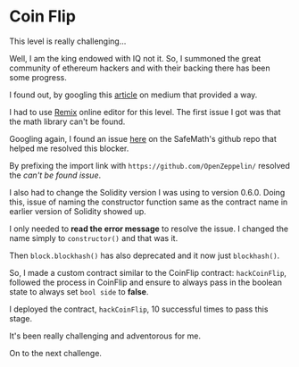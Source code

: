 # Coin Flip

This level is really challenging...

Well, I am the king endowed with IQ not it. So, I summoned the great community of ethereum hackers and with their backing there has been some progress.

I found out, by googling this [article](https://medium.com/@nicolezhu/ethernaut-lvl-3-walkthrough-how-to-abuse-psuedo-randomness-in-smart-contracts-4cc06bb82570) on medium that provided a way.

I had to use [Remix](remix.ethereum.org) online editor for this level. The first issue I got was that the math library can't be found.

Googling again, I found an issue [here](https://github.com/OpenZeppelin/openzeppelin-contracts/issues/1824) on the SafeMath's github repo that helped me resolved this blocker.

By prefixing the import link with ```https://github.com/OpenZeppelin/``` resolved the _can't be found issue_.

I also had to change the Solidity version I was using to version 0.6.0. Doing this, issue of naming the constructor function same as the contract name in earlier version of Solidity showed up.

I only needed to **read the error message** to resolve the issue. I changed the name simply to ```constructor()``` and that was it.

Then ```block.blockhash()``` has also deprecated and it now just ```blockhash()```.

So, I made a custom contract similar to the CoinFlip contract: ```hackCoinFlip```, followed the process in CoinFlip and ensure to always pass in the boolean state to always set ```bool side``` to **false**.

I deployed the contract, ```hackCoinFlip```, 10 successful times to pass this stage.

It's been really challenging and adventorous for me.

On to the next challenge.
